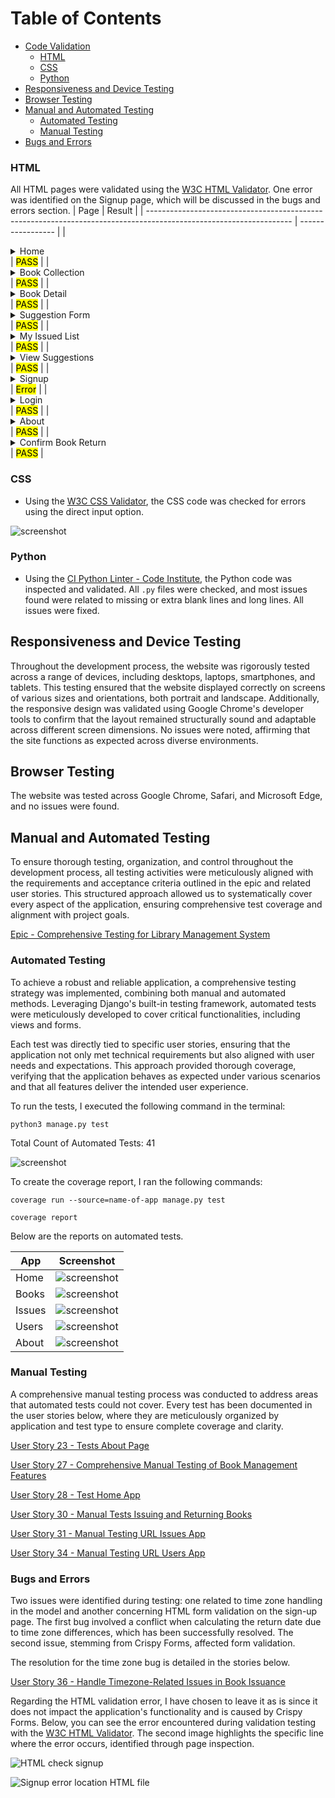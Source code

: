 # Table of Contents

- [Code Validation](#code-validation)
  - [HTML](#html)
  - [CSS](#css)
  - [Python](#python)
- [Responsiveness and Device Testing](#responsiveness-and-device-testing)
- [Browser Testing](#browser-testing)
- [Manual and Automated Testing](#manual-and-automated-testing) 
  - [Automated Testing](#automated-testing)
  - [Manual Testing](#manual-testing)
- [Bugs and Errors](#bugs-and-errors)

### HTML

All HTML pages were validated using the [W3C HTML Validator](https://validator.w3.org/). One error was identified on the Signup page, which will be discussed in the bugs and errors section.
| Page                                                                                                               | Result            |
| ------------------------------------------------------------------------------------------------------------------ | ----------------- |
| <details><summary>Home</summary><img src="documentation/readme_images/testing/html-check-home.jpg"></details>        | <mark>PASS</mark> |
| <details><summary>Book Collection</summary><img src="documentation/readme_images/testing/html-check-books.jpg"></details> | <mark>PASS</mark> |
| <details><summary>Book Detail</summary><img src="documentation/readme_images/testing/html-check-books-detail.jpg"></details> | <mark>PASS</mark> |
| <details><summary>Suggestion Form</summary><img src="documentation/readme_images/testing/html-check-books-suggestion-form.jpg"></details> | <mark>PASS</mark> |
| <details><summary>My Issued List</summary><img src="documentation/readme_images/testing/html-check-issues-list.jpg"></details> | <mark>PASS</mark> |
| <details><summary>View Suggestions</summary><img src="documentation/readme_images/testing/html-check-view-suggestions.jpg"></details> | <mark>PASS</mark> |
| <details><summary>Signup</summary><img src="documentation/readme_images/testing/html-check-signup.jpg"></details>    | <mark>Error</mark> |
| <details><summary>Login</summary><img src="documentation/readme_images/testing/html-check-login.jpg"></details>      | <mark>PASS</mark> |
| <details><summary>About</summary><img src="documentation/readme_images/testing/html-check-about.jpg"></details>      | <mark>PASS</mark> |
| <details><summary>Confirm Book Return</summary><img src="documentation/readme_images/testing/html-check-creturn-book.jpg"></details> | <mark>PASS</mark> |

### CSS

- Using the [W3C CSS Validator](https://jigsaw.w3.org/css-validator/), the CSS code was checked for errors using the direct input option.

![screenshot](documentation/readme_images/testing/css-validation.jpg)  

### Python

- Using the [CI Python Linter - Code Institute](https://pep8ci.herokuapp.com/), the Python code was inspected and validated. All `.py` files were checked, and most issues found were related to missing or extra blank lines and long lines. All issues were fixed.

## Responsiveness and Device Testing

Throughout the development process, the website was rigorously tested across a range of devices, including desktops, laptops, smartphones, and tablets. This testing ensured that the website displayed correctly on screens of various sizes and orientations, both portrait and landscape. Additionally, the responsive design was validated using Google Chrome's developer tools to confirm that the layout remained structurally sound and adaptable across different screen dimensions. No issues were noted, affirming that the site functions as expected across diverse environments.

## Browser Testing

The website was tested across Google Chrome, Safari, and Microsoft Edge, and no issues were found.

## Manual and Automated Testing

To ensure thorough testing, organization, and control throughout the development process, all testing activities were meticulously aligned with the requirements and acceptance criteria outlined in the epic and related user stories. This structured approach allowed us to systematically cover every aspect of the application, ensuring comprehensive test coverage and alignment with project goals.

[Epic - Comprehensive Testing for Library Management System](https://github.com/Volneirj/project_iv_ci/issues/36)

### Automated Testing

To achieve a robust and reliable application, a comprehensive testing strategy was implemented, combining both manual and automated methods. Leveraging Django's built-in testing framework, automated tests were meticulously developed to cover critical functionalities, including views and forms.

Each test was directly tied to specific user stories, ensuring that the application not only met technical requirements but also aligned with user needs and expectations. This approach provided thorough coverage, verifying that the application behaves as expected under various scenarios and that all features deliver the intended user experience.

To run the tests, I executed the following command in the terminal:

`python3 manage.py test`

Total Count of Automated Tests: 41

![screenshot](documentation/readme_images/testing/screen-terminal.jpg)  

To create the coverage report, I ran the following commands:

`coverage run --source=name-of-app manage.py test`

`coverage report`

Below are the reports on automated tests.

| App    | Screenshot                                                                 | 
| ------ | -------------------------------------------------------------------------- | 
| Home   | ![screenshot](documentation/readme_images/testing/report-home.jpg)           |
| Books  | ![screenshot](documentation/readme_images/testing/report-books.jpg)          |
| Issues | ![screenshot](documentation/readme_images/testing/report-issues.jpg)         |
| Users  | ![screenshot](documentation/readme_images/testing/report-users.jpg)          |
| About  | ![screenshot](documentation/readme_images/testing/report-about.jpg)          |

### Manual Testing

A comprehensive manual testing process was conducted to address areas that automated tests could not cover. Every test has been documented in the user stories below, where they are meticulously organized by application and test type to ensure complete coverage and clarity.

[User Story 23 - Tests About Page](https://github.com/Volneirj/project_iv_ci/issues/23)

[User Story 27 - Comprehensive Manual Testing of Book Management Features](https://github.com/Volneirj/project_iv_ci/issues/27)

[User Story 28 - Test Home App](https://github.com/Volneirj/project_iv_ci/issues/28)

[User Story 30 - Manual Tests Issuing and Returning Books](https://github.com/Volneirj/project_iv_ci/issues/30)

[User Story 31 - Manual Testing URL Issues App](https://github.com/Volneirj/project_iv_ci/issues/31)

[User Story 34 - Manual Testing URL Users App](https://github.com/Volneirj/project_iv_ci/issues/34)

### Bugs and Errors

Two issues were identified during testing: one related to time zone handling in the model and another concerning HTML form validation on the sign-up page. The first bug involved a conflict when calculating the return date due to time zone differences, which has been successfully resolved. The second issue, stemming from Crispy Forms, affected form validation. 

The resolution for the time zone bug is detailed in the stories below.

[User Story 36 - Handle Timezone-Related Issues in Book Issuance](https://github.com/Volneirj/project_iv_ci/issues/32)

Regarding the HTML validation error, I have chosen to leave it as is since it does not impact the application's functionality and is caused by Crispy Forms. Below, you can see the error encountered during validation testing with the [W3C HTML Validator](https://validator.w3.org/). The second image highlights the specific line where the error occurs, identified through page inspection.

![HTML check signup](documentation/readme_images/testing/html-check-signup.jpg)

![Signup error location HTML file](documentation/readme_images/testing/html-check-signup-error.jpg)
